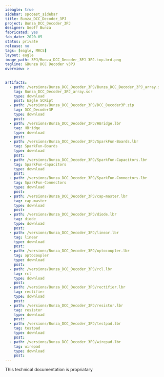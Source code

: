 ```yaml
---
iseagle: true
sidebar: spcoast_sidebar
title: Bunza_DCC_Decoder_3PJ
project: Bunza_DCC_Decoder_3PJ
designer: Geoff Bunza
fabricated: yes
fab_date: 2020.05
status: private
release: no
tags: [eagle, MRCS]
layout: eagle
image_path: 3PJ/Bunza_DCC_Decoder_3PJ-3PJ.top.brd.png
tagline: GBunza DCC Decoder v3PJ
overview: >
    
    
artifacts:
  - path: /versions/Bunza_DCC_Decoder_3PJ/Bunza_DCC_Decoder_3PJ_array.scr
    tag: Bunza_DCC_Decoder_3PJ_array.scr
    type: download
    post: Eagle SCRipt
  - path: /versions/Bunza_DCC_Decoder_3PJ/DCC_Decoder3P.zip
    tag: DCC_Decoder3P
    type: download
    post: 
  - path: /versions/Bunza_DCC_Decoder_3PJ/HBridge.lbr
    tag: HBridge
    type: download
    post: 
  - path: /versions/Bunza_DCC_Decoder_3PJ/SparkFun-Boards.lbr
    tag: SparkFun-Boards
    type: download
    post: 
  - path: /versions/Bunza_DCC_Decoder_3PJ/SparkFun-Capacitors.lbr
    tag: SparkFun-Capacitors
    type: download
    post: 
  - path: /versions/Bunza_DCC_Decoder_3PJ/SparkFun-Connectors.lbr
    tag: SparkFun-Connectors
    type: download
    post: 
  - path: /versions/Bunza_DCC_Decoder_3PJ/cap-master.lbr
    tag: cap-master
    type: download
    post: 
  - path: /versions/Bunza_DCC_Decoder_3PJ/diode.lbr
    tag: diode
    type: download
    post: 
  - path: /versions/Bunza_DCC_Decoder_3PJ/linear.lbr
    tag: linear
    type: download
    post: 
  - path: /versions/Bunza_DCC_Decoder_3PJ/optocoupler.lbr
    tag: optocoupler
    type: download
    post: 
  - path: /versions/Bunza_DCC_Decoder_3PJ/rcl.lbr
    tag: rcl
    type: download
    post: 
  - path: /versions/Bunza_DCC_Decoder_3PJ/rectifier.lbr
    tag: rectifier
    type: download
    post: 
  - path: /versions/Bunza_DCC_Decoder_3PJ/resistor.lbr
    tag: resistor
    type: download
    post: 
  - path: /versions/Bunza_DCC_Decoder_3PJ/testpad.lbr
    tag: testpad
    type: download
    post: 
  - path: /versions/Bunza_DCC_Decoder_3PJ/wirepad.lbr
    tag: wirepad
    type: download
    post: 
---
```



This technical documentation is propriatary
